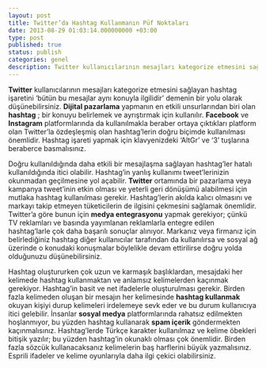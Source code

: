 ```yaml
---
layout: post
title: Twitter’da Hashtag Kullanmanın Püf Noktaları
date: 2013-08-29 01:03:14.000000000 +03:00
type: post
published: true
status: publish
categories: genel
description: Twitter kullanıcılarının mesajları kategorize etmesini sağlayan hashtag işaretini ‘bütün bu mesajlar aynı konuyla ilgilidir’ demenin bir yolu
---
```


**Twitter** kullanıcılarının mesajları kategorize etmesini sağlayan hashtag işaretini ‘bütün bu mesajlar aynı konuyla ilgilidir’ demenin bir yolu olarak düşünebilirsiniz. **Dijital pazarlama** yapmanın en etkili unsurlarından biri olan **hashtag** ; bir konuyu belirlemek ve ayrıştırmak için kullanılır. **Facebook** ve **Instagram** platformlarında da kullanılmakla beraber ortaya çıktıkları platform olan Twitter’la özdeşleşmiş olan hashtag’lerin doğru biçimde kullanılması önemlidir. Hashtag işareti yapmak için klavyenizdeki ‘AltGr’ ve ‘3’ tuşlarına beraberce basmalısınız.

Doğru kullanıldığında daha etkili bir mesajlaşma sağlayan hashtag’ler hatalı kullanıldığında itici olabilir. Hashtag’in yanlış kullanımı tweet’lerinizin okunmadan geçilmesine yol açabilir. **Twitter** ortamında bir pazarlama veya kampanya tweet’inin etkin olması ve yeterli geri dönüşümü alabilmesi için mutlaka hashtag kullanılması gerekir. Hashtag’lerin akılda kalıcı olmasını ve markayı takip etmeyen tüketicilerin de ilgisini çekmesini sağlamak önemlidir. Twitter’a göre bunun için **medya entegrasyonu** yapmak gerekiyor; çünkü TV reklamları ve basında yayımlanan reklamlarla entegre edilen hashtag’larle çok daha başarılı sonuçlar alınıyor. Markanız veya firmanız için belirlediğiniz hashtag diğer kullanıcılar tarafından da kullanılırsa ve sosyal ağ üzerinde o konudaki konuşmalar böylelikle devam ettirilirse doğru yolda olduğunuzu düşünebilirsiniz.

Hashtag oluştururken çok uzun ve karmaşık başlıklardan, mesajdaki her kelimede hashtag kullanmaktan ve anlamsız kelimelerden kaçınmak gerekiyor. Hashtag’in basit ve net ifadelerle oluşturulması gerekir. Birden fazla kelimeden oluşan bir mesajın her kelimesinde **hashtag kullanmak** okuyan kişiyi durup kelimeleri irdelemeye sevk eder ve bu durum kullanıcıya itici gelebilir. İnsanlar **sosyal medya** platformlarında rahatsız edilmekten hoşlanmıyor, bu yüzden hashtag kullanarak **spam içerik** göndermekten kaçınmalısınız. Hashtag’lerde Türkçe karakter kullanılmaz ve kelime öbekleri bitişik yazılır; bu yüzden hashtag’in okunaklı olması çok önemlidir. Birden fazla sözcük kullanacaksanız kelimelerin baş harflerini büyük yazmalısınız. Esprili ifadeler ve kelime oyunlarıyla daha ilgi çekici olabilirsiniz.
